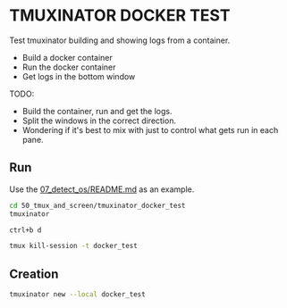 # TMUXINATOR DOCKER TEST

Test tmuxinator building and showing logs from a container.  

* Build a docker container
* Run the docker container
* Get logs in the bottom window

TODO:

* Build the container, run and get the logs.  
* Split the windows in the correct direction.
* Wondering if it's best to mix with just to control what gets run in each pane.  

## Run

Use the [07_detect_os/README.md](../../07_detect_os/README.md) as an example.  

```sh
cd 50_tmux_and_screen/tmuxinator_docker_test
tmuxinator

ctrl+b d

tmux kill-session -t docker_test
```

## Creation

```sh
tmuxinator new --local docker_test
```
